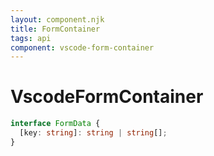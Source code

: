 ```yaml
---
layout: component.njk
title: FormContainer
tags: api
component: vscode-form-container
---
```


# VscodeFormContainer

```typescript
interface FormData {
  [key: string]: string | string[];
}
```

